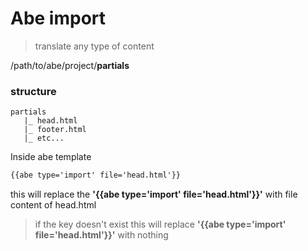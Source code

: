 # Abe import

> translate any type of content

/path/to/abe/project/**partials**

### structure

```
partials
   |_ head.html
   |_ footer.html
   |_ etc...
```

Inside abe template

```html
{{abe type='import' file='head.html'}}
```

this will replace the **'{{abe type='import' file='head.html'}}'** with file content of head.html

> if the key doesn't exist this will replace **'{{abe type='import' file='head.html'}}'** with nothing
